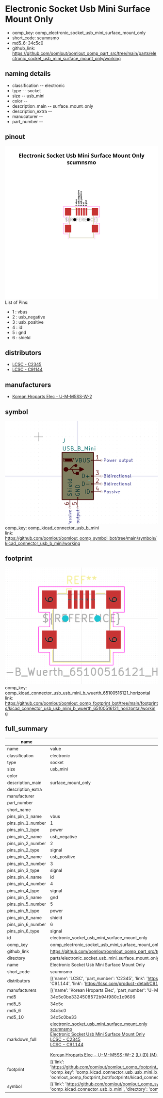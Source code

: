 # Electronic Socket Usb Mini Surface Mount Only

  
* oomp_key: oomp_electronic_socket_usb_mini_surface_mount_only 
* short_code: scumnsmo
* md5_6: 34c5c0  
* github_link: https://github.com/oomlout/oomlout_oomp_part_src/tree/main/parts/electronic_socket_usb_mini_surface_mount_only/working  
## naming details
* classification -- electronic
* type -- socket
* size -- usb_mini
* color -- 
* description_main -- surface_mount_only
* description_extra -- 
* manucaturer -- 
* part_number -- 
## pinout
![](working_pinout_600.png)  
List of Pins:

* 1 : vbus
* 2 : usb_negative
* 3 : usb_positive
* 4 : id
* 5 : gnd
* 6 : shield
## distributors
* [LCSC - C2345](https://lcsc.com/product-detail/C2345.html)  
* [LCSC - C91144](https://lcsc.com/product-detail/C91144.html)  

## manufacturers
* [Korean Hroparts Elec - U-M-M5SS-W-2]()  

## symbol

![](symbol/0/working/working_600.png)  
oomp_key: oomp_kicad_connector_usb_b_mini  
link: https://github.com/oomlout/oomlout_oomp_symbol_bot/tree/main/symbols/kicad_connector_usb_b_mini/working  

## footprint

![](footprint/0/working/working_600.png)  
oomp_key: oomp_kicad_connector_usb_usb_mini_b_wuerth_65100516121_horizontal  
link: https://github.com/oomlout/oomlout_oomp_footprint_bot/tree/main/footprints/kicad_connector_usb_usb_mini_b_wuerth_65100516121_horizontal/working  

## full_summary
| name | value | 
| --- | --- | 
| name | value | 
| classification | electronic | 
| type | socket | 
| size | usb_mini | 
| color |  | 
| description_main | surface_mount_only | 
| description_extra |  | 
| manufacturer |  | 
| part_number |  | 
| short_name |  | 
| pins_pin_1_name | vbus | 
| pins_pin_1_number | 1 | 
| pins_pin_1_type | power | 
| pins_pin_2_name | usb_negative | 
| pins_pin_2_number | 2 | 
| pins_pin_2_type | signal | 
| pins_pin_3_name | usb_positive | 
| pins_pin_3_number | 3 | 
| pins_pin_3_type | signal | 
| pins_pin_4_name | id | 
| pins_pin_4_number | 4 | 
| pins_pin_4_type | signal | 
| pins_pin_5_name | gnd | 
| pins_pin_5_number | 5 | 
| pins_pin_5_type | power | 
| pins_pin_6_name | shield | 
| pins_pin_6_number | 6 | 
| pins_pin_6_type | signal | 
| id | electronic_socket_usb_mini_surface_mount_only | 
| oomp_key | oomp_electronic_socket_usb_mini_surface_mount_only | 
| github_link | https://github.com/oomlout/oomlout_oomp_part_src/tree/main/parts/electronic_socket_usb_mini_surface_mount_only/working | 
| directory | parts/electronic_socket_usb_mini_surface_mount_only | 
| name | Electronic Socket Usb Mini Surface Mount Only | 
| short_code | scumnsmo | 
| distributors | [{'name': 'LCSC', 'part_number': 'C2345', 'link': 'https://lcsc.com/product-detail/C2345.html', 'id': 'distributor_lcsc'}, {'name': 'LCSC', 'part_number': 'C91144', 'link': 'https://lcsc.com/product-detail/C91144.html', 'id': 'distributor_lcsc'}] | 
| manufacturers | [{'name': 'Korean Hroparts Elec', 'part_number': 'U-M-M5SS-W-2', 'link': '', 'id': 'manufacturer_korean_hroparts_elec'}] | 
| md5 | 34c5c0be3324508572b94f980c1c9606 | 
| md5_5 | 34c5c | 
| md5_6 | 34c5c0 | 
| md5_10 | 34c5c0be33 | 
| markdown_full | [electronic_socket_usb_mini_surface_mount_only](https://github.com/oomlout/oomlout_oomp_part_src/tree/main/parts/electronic_socket_usb_mini_surface_mount_only/working)<br>[scumnsmo](https://github.com/oomlout/oomlout_oomp_part_src/tree/main/parts/electronic_socket_usb_mini_surface_mount_only/working)<br>[Electronic Socket Usb Mini Surface Mount Only](https://github.com/oomlout/oomlout_oomp_part_src/tree/main/parts/electronic_socket_usb_mini_surface_mount_only/working)<br>[LCSC - C2345<br>](https://lcsc.com/product-detail/C2345.html)[LCSC - C91144<br>](https://lcsc.com/product-detail/C91144.html)<br>[Korean Hroparts Elec - U-M-M5SS-W-2]() [(L)  ](https://www.lcsc.com/search?q=U-M-M5SS-W-2)[(D)  ](https://www.digikey.com/en/products?keywords=U-M-M5SS-W-2)[(M)  ](https://www.mouser.com/Search/Refine?Keyword=U-M-M5SS-W-2)[(N)  ](https://www.newark.com/search?st=U-M-M5SS-W-2)[(SZ)  ](https://so.szlcsc.com/global.html?k=U-M-M5SS-W-2)<br> | 
| footprint | [{'link': 'https://github.com/oomlout/oomlout_oomp_footprint_bot/tree/main/foootprntss/kicad_connector_usb_usb_mini_b_wuerth_65100516121_horizontal', 'oomp_key': 'oomp_kicad_connector_usb_usb_mini_b_wuerth_65100516121_horizontal', 'directory': 'oomlout_oomp_footprint_bot/footprints/kicad_connector_usb_usb_mini_b_wuerth_65100516121_horizontal//working/working.kicad_mod'}] | 
| symbol | [{'link': 'https://github.com/oomlout/oomlout_oomp_symbol_bot/tree/main/symbols/kicad_connector_usb_b_mini', 'oomp_key': 'oomp_kicad_connector_usb_b_mini', 'directory': 'oomlout_oomp_symbol_bot/symbols/kicad_connector_usb_b_mini//working/working.kicad_sym'}] | 
